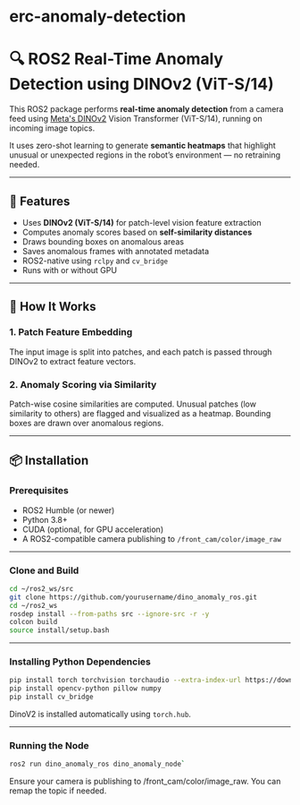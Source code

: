# erc-anomaly-detection
# 🔍 ROS2 Real-Time Anomaly Detection using DINOv2 (ViT-S/14)

This ROS2 package performs **real-time anomaly detection** from a camera feed using [Meta's DINOv2](https://github.com/facebookresearch/dinov2) Vision Transformer (ViT-S/14), running on incoming image topics.

It uses zero-shot learning to generate **semantic heatmaps** that highlight unusual or unexpected regions in the robot’s environment — no retraining needed.

---

## 🚀 Features

- Uses **DINOv2 (ViT-S/14)** for patch-level vision feature extraction  
- Computes anomaly scores based on **self-similarity distances**  
- Draws bounding boxes on anomalous areas  
- Saves anomalous frames with annotated metadata  
- ROS2-native using `rclpy` and `cv_bridge`  
- Runs with or without GPU  

---

## 🧠 How It Works

### 1. Patch Feature Embedding  
The input image is split into patches, and each patch is passed through DINOv2 to extract feature vectors.

### 2. Anomaly Scoring via Similarity  
Patch-wise cosine similarities are computed. Unusual patches (low similarity to others) are flagged and visualized as a heatmap. Bounding boxes are drawn over anomalous regions.

---

## 📦 Installation

### Prerequisites

- ROS2 Humble (or newer)  
- Python 3.8+  
- CUDA (optional, for GPU acceleration)  
- A ROS2-compatible camera publishing to `/front_cam/color/image_raw`  

---

### Clone and Build

```bash
cd ~/ros2_ws/src
git clone https://github.com/yourusername/dino_anomaly_ros.git
cd ~/ros2_ws
rosdep install --from-paths src --ignore-src -r -y
colcon build
source install/setup.bash
``` 

---

### Installing Python Dependencies

```bash
pip install torch torchvision torchaudio --extra-index-url https://download.pytorch.org/whl/cu121
pip install opencv-python pillow numpy
pip install cv_bridge
```
DinoV2 is installed automatically using `torch.hub`.

---

### Running the Node

```bash
ros2 run dino_anomaly_ros dino_anomaly_node`
```
Ensure your camera is publishing to /front_cam/color/image_raw. You can remap the topic if needed.
